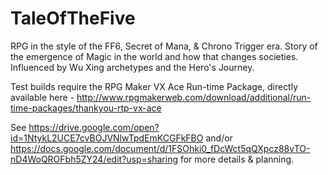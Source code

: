 # TaleOfTheFive
RPG in the style of the FF6, Secret of Mana, &amp; Chrono Trigger era.  Story of the emergence of Magic in the world and how that changes societies.  Influenced by Wu Xing archetypes and the Hero's Journey.

Test builds require the RPG Maker VX Ace Run-time Package, directly available here - http://www.rpgmakerweb.com/download/additional/run-time-packages/thankyou-rtp-vx-ace

See https://drive.google.com/open?id=1NtykL2UCE7cvBOJVNlwTpdEmKCGFkFBO and/or https://docs.google.com/document/d/1FSOhki0_fDcWct5qQXpcz88vTO-nD4WoQROFbh5ZY24/edit?usp=sharing for more details & planning.
